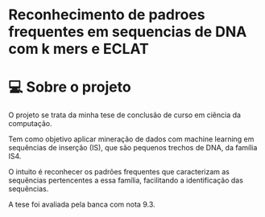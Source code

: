 # Reconhecimento de padroes frequentes em sequencias de DNA com k mers e ECLAT

# 💻 Sobre o projeto
O projeto se trata da minha tese de conclusão de curso em ciência da computação.

Tem como objetivo aplicar mineração de dados com machine learning em sequências de inserção (IS), que são pequenos trechos de DNA, da família IS4.

O intuito é reconhecer os padrões frequentes que caracterizam as sequências pertencentes a essa família, facilitando a identificação das sequências.

A tese foi avaliada pela banca com nota 9.3.
